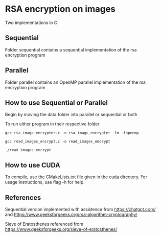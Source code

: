 # RSA encryption on images
Two implementations in C. 

## Sequential
Folder sequential contains a sequential implementation of the rsa encryption program

## Parallel
Folder parallel contains an OpenMP parallel implementation of the rsa encryption program

## How to use Sequential or Parallel
Begin by moving the data folder into parallel or sequential or both

To run either program in their respective folder
```
gcc rsa_image_encrypter.c -o rsa_image_encrypter -lm -fopenmp

gcc read_images_encrypt.c -o read_images_encrypt

./read_images_encrypt

```

## How to use CUDA
To compile, use the CMakeLists.txt file given in the cuda directory.
For usage instructions, use flag -h for help.

## References
Sequential version implemented with assistence from https://chatgpt.com/ and https://www.geeksforgeeks.org/rsa-algorithm-cryptography/

Sieve of Eratosthenes referenced from https://www.geeksforgeeks.org/sieve-of-eratosthenes/
